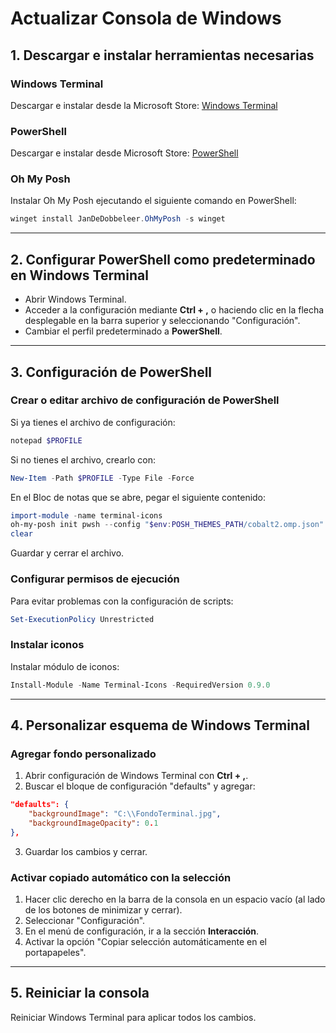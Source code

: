 # Actualizar Consola de Windows

## 1. Descargar e instalar herramientas necesarias

### Windows Terminal
Descargar e instalar desde la Microsoft Store:
[Windows Terminal](https://www.microsoft.com/es-es/p/windows-terminal/9n0dx20hk701)

### PowerShell
Descargar e instalar desde Microsoft Store:
[PowerShell](https://apps.microsoft.com/detail/9mz1snwt0n5d)

### Oh My Posh
Instalar Oh My Posh ejecutando el siguiente comando en PowerShell:
```powershell
winget install JanDeDobbeleer.OhMyPosh -s winget
```

---

## 2. Configurar PowerShell como predeterminado en Windows Terminal

- Abrir Windows Terminal.
- Acceder a la configuración mediante **Ctrl + ,** o haciendo clic en la flecha desplegable en la barra superior y seleccionando "Configuración".
- Cambiar el perfil predeterminado a **PowerShell**.

---

## 3. Configuración de PowerShell

### Crear o editar archivo de configuración de PowerShell

Si ya tienes el archivo de configuración:
```powershell
notepad $PROFILE
```

Si no tienes el archivo, crearlo con:
```powershell
New-Item -Path $PROFILE -Type File -Force
```

En el Bloc de notas que se abre, pegar el siguiente contenido:
```powershell
import-module -name terminal-icons
oh-my-posh init pwsh --config "$env:POSH_THEMES_PATH/cobalt2.omp.json" | Invoke-Expression
clear
```

Guardar y cerrar el archivo.

### Configurar permisos de ejecución

Para evitar problemas con la configuración de scripts:
```powershell
Set-ExecutionPolicy Unrestricted
```

### Instalar iconos
Instalar módulo de iconos:
```powershell
Install-Module -Name Terminal-Icons -RequiredVersion 0.9.0
```

---

## 4. Personalizar esquema de Windows Terminal

### Agregar fondo personalizado

1. Abrir configuración de Windows Terminal con **Ctrl + ,**.
2. Buscar el bloque de configuración "defaults" y agregar:
```json
"defaults": {
    "backgroundImage": "C:\\FondoTerminal.jpg",
    "backgroundImageOpacity": 0.1
},
```
3. Guardar los cambios y cerrar.

### Activar copiado automático con la selección
1. Hacer clic derecho en la barra de la consola en un espacio vacío (al lado de los botones de minimizar y cerrar).
2. Seleccionar "Configuración".
3. En el menú de configuración, ir a la sección **Interacción**.
4. Activar la opción "Copiar selección automáticamente en el portapapeles".

---

## 5. Reiniciar la consola
Reiniciar Windows Terminal para aplicar todos los cambios.